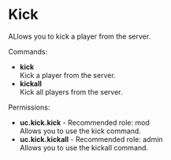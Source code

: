 Kick
====
ALlows you to kick a player from the server.

Commands: <br>
* **kick**<br>Kick a player from the server.
* **kickall**<br>Kick all players from the server.

Permissions: <br>
* **uc.kick.kick** - Recommended role: mod<br>Allows you to use the kick command.
* **uc.kick.kickall** - Recommended role: admin<br>Allows you to use the kickall command.
